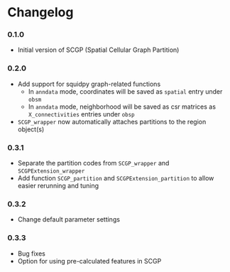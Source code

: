 # Changelog

### 0.1.0

- Initial version of SCGP (Spatial Cellular Graph Partition)

### 0.2.0

- Add support for squidpy graph-related functions
    - In `anndata` mode, coordinates will be saved as `spatial` entry under `obsm`
    - In `anndata` mode, neighborhood will be saved as csr matrices as `X_connectivities` entries under `obsp`
- `SCGP_wrapper` now automatically attaches partitions to the region object(s)

### 0.3.1

- Separate the partition codes from `SCGP_wrapper` and `SCGPExtension_wrapper`
- Add function `SCGP_partition` and `SCGPExtension_partition` to allow easier rerunning and tuning

### 0.3.2

- Change default parameter settings

### 0.3.3

- Bug fixes
- Option for using pre-calculated features in SCGP

